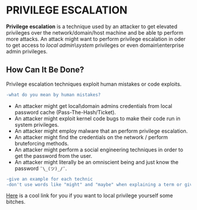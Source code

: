 # PRIVILEGE ESCALATION

**Privilege escalation** is a technique used by an attacker to get elevated privileges over the network/domain/host machine and be able tp perform more attacks. An attack might want to perform privilege escalation in oder to get access to *local admin*\\*system* privileges or even domain\enterprise admin privileges.

## How Can It Be Done?

Privilege escalation techniques exploit human mistakes or code exploits. 
```diff
-what do you mean by human mistakes?
```

* An attacker might get local\domain admins credentials from local password cache (Pass-The-Hash/Ticket).
* An attacker might exploit kernel code bugs to make their code run in system privileges.
* An attacker might employ malware that an perform privilege escalation.
* An attacker might find the credentials on the network / perform bruteforcing methods.
* An attacker might perform a social engineering techniques in order to get the password from the user.
* An attacker might literally be an omniscient being and just know the password `¯\_(ツ)_/¯`.

```diff
-give an example for each technic 
-don't use words like "might" and "maybe" when explaining a term or giving an example (say he can\would)
```

[Here](https://www.exploit-db.com/) is a cool link for you if you want to local privilege yourself some bitches.
